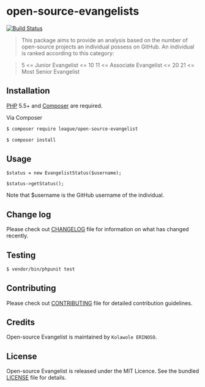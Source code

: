 # open-source-evangelists

[![Build Status](https://travis-ci.org/andela-kerinoso/open-source-evangelists.svg)](https://travis-ci.org/andela-kerinoso/open-source-evangelists)

> This package aims to provide an analysis based on the number of open-source projects an individual possess on GitHub. An individual is ranked according to this category:

> 5 <= Junior Evangelist <= 10
> 11 <= Associate Evangelist <= 20
> 21 <= Most Senior Evangelist

## Installation

[PHP](https://php.net) 5.5+ and [Composer](https://getcomposer.org) are required.

Via Composer

``` bash
$ composer require league/open-source-evangelist
```

``` bash
$ composer install
```

## Usage

```
$status = new EvangelistStatus($username);
```

```
$status->getStatus();
```

Note that $username is the GitHub username of the individual.

## Change log

Please check out [CHANGELOG](CHANGELOG.md) file for information on what has changed recently.

## Testing

``` bash
$ vendor/bin/phpunit test
```

## Contributing

Please check out [CONTRIBUTING](CONTRIBUTING.md) file for detailed contribution guidelines.

## Credits

Open-source Evangelist is maintained by `Kolawole ERINOSO`.

## License

Open-source Evangelist is released under the MIT Licence. See the bundled [LICENSE](LICENSE.md) file for details.